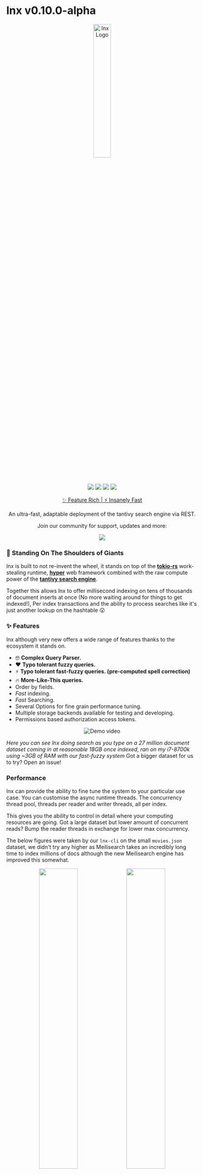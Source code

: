 <p align="center">
    <h1>lnx v0.10.0-alpha</h1>
</p>

<p align="center">
  <img width="30%" src="https://user-images.githubusercontent.com/57491488/156235904-5c0f956f-1bd7-4b7e-8cd0-fd344db7e632.png" alt="lnx Logo">
</p>

#
<p align="center">
  <a href="https://github.com/lnx-search/lnx/stargazers"><img src="https://img.shields.io/github/stars/lnx-search/lnx"/></a>
  <a href="hhttps://github.com/lnx-search/lnx/issues"><img src="https://img.shields.io/github/issues/lnx-search/lnx"/></a>
  <a href="https://github.com/lnx-search/lnx/blob/master/LICENSE"><img src="https://img.shields.io/github/license/lnx-search/lnx"/></a>
  <a href="https://docs.lnx.rs"><img src="https://img.shields.io/badge/Docs-alive-sucess"/></a>
</p>
<p align="center"><a href="https://lnx.rs">✨ Feature Rich | ⚡ Insanely Fast</a></p>
<p align="center">An ultra-fast, adaptable deployment of the tantivy search engine via REST.</p>
<p align="center">
  Join our community for support, updates and more:
</p>
<p align="center">
  <a href="https://discord.gg/hPr7BQGgb4"><img src="https://img.shields.io/badge/Discord-7289DA?style=for-the-badge&logo=discord&logoColor=white"/></a>  
</p>

### 🌟 Standing On The Shoulders of Giants
lnx is built to not re-invent the wheel, it stands on top of the [**tokio-rs**](https://tokio.rs) work-stealing runtime, [**hyper**](https://hyper.rs/) web framework combined with the raw compute power of the [**tantivy search engine**](https://github.com/tantivy-search/tantivy).

Together this allows lnx to offer millisecond indexing on tens of thousands of document inserts at once (No more waiting around for things to get indexed!), Per index transactions and the ability to process searches like it's just another lookup on the hashtable 😲

### ✨ Features
lnx although very new offers a wide range of features thanks to the ecosystem it stands on.

- 🤓 **Complex Query Parser.**
- ❤️ **Typo tolerant fuzzy queries.**
- ⚡️ **Typo tolerant fast-fuzzy queries. (pre-computed spell correction)**
- 🔥 **More-Like-This queries.**
- Order by fields.
- *Fast* indexing.
- *Fast* Searching.
- Several Options for fine grain performance tuning.
- Multiple storage backends available for testing and developing.
- Permissions based authorization access tokens.

<p align="center">
  <img src="https://i.imgur.com/QovtWlc.gif" alt="Demo video"/>
</p>

*Here you can see lnx doing search as you type on a 27 million document dataset coming in at reasonable 18GB once indexed, ran on my i7-8700k using ~3GB of RAM with our fast-fuzzy system*
Got a bigger dataset for us to try? Open an issue!

### Performance
lnx can provide the ability to fine tune the system to your particular use case. You can customise the async runtime threads. The concurrency thread pool, threads per reader and writer threads, all per index.

This gives you the ability to control in detail where your computing resources are going. Got a large dataset but lower amount of concurrent reads? Bump the reader 
threads in exchange for lower max concurrency.

The below figures were taken by our `lnx-cli` on the small `movies.json` dataset, we didn't try any higher as Meilisearch takes an incredibly long time to index millions of docs although the new Meilisearch engine has improved this somewhat.

<p align="center">
<img width="45%" src="https://user-images.githubusercontent.com/57491488/149216271-6d30eae4-bb42-4121-a734-9fbd1bac2902.png"/>
<img width="45%" src="https://user-images.githubusercontent.com/57491488/149216285-705d4700-e10f-4ffe-a0f2-2fb325ba3004.png"/>
</p>

### 💔 Limitations
As much as lnx provides a wide range of features, it can not do it all being such a young system. Naturally, it has some limitations:

- lnx is not distributed (yet) so this really does just scale vertically.
- Simple but not too simple, lnx can't offer the same level of ease of use compared to MeiliSearch due to its schema-full nature and wide range of tuning options. With more tuning comes more settings, unfortunately.
- Metrics (yet)

### Local Development

Setup and usage is overall, as simple as cloning the repo and running `cargo build` or `cargo run` but on linux there
is an additional caveat due to the DIRECT_IO implementation requirements:

lnx requires a kernel with a recent enough io_uring support, at least current enough to run discovery probes. The minimum version at this time is 5.8.

Please also note lnx requires at least 512 KiB of locked memory for io_uring to work. You can increase the memlock resource limit (rlimit) as follows:
```
$ vi /etc/security/limits.conf
*    hard    memlock        512
*    soft    memlock        512
```

> Please note that 512 KiB is the minimum needed to spawn a single executor. 
> Spawning multiple executors (multi-core runtime) may require you to raise the limit accordingly.

To make the new limits effective, you need to log in to the machine again. You can verify that the limits are updated by running the following:

```shell
$ ulimit -l
512
```
